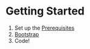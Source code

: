 # Getting Started



1. Set up the [Prerequisites](prerequisites.md)
2. [Bootstrap](bootstrapping.md) 
3. Code!



